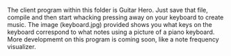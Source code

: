The client program within this folder is Guitar Hero. Just save that file, compile and then
start whacking pressing away on your keyboard to create music. The image (keyboard.jpg) provided
shows you what keys on the keyboard correspond to what notes using a picture of a piano keyboard.
More developmemt on this program is coming soon, like a note frequency visualizer.

